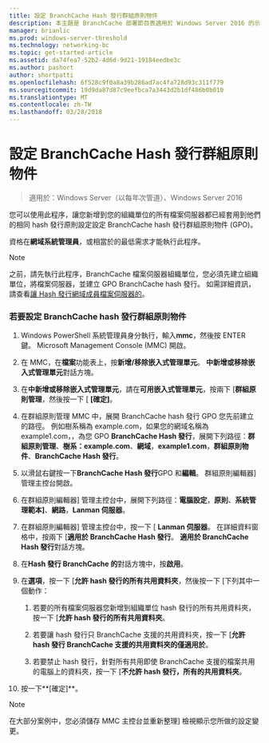 ```yaml
---
title: 設定 BranchCache Hash 發行群組原則物件
description: 本主題是 BranchCache 部署節目表適用於 Windows Server 2016 的示範如何將 BranchCache 部署最佳化分公司 WAN 頻寬分散與裝載快取模式中的一部分
manager: brianlic
ms.prod: windows-server-threshold
ms.technology: networking-bc
ms.topic: get-started-article
ms.assetid: da74fea7-52b2-4d6d-9d21-19184eedbe3c
ms.author: pashort
author: shortpatti
ms.openlocfilehash: 6f528c9f0a8a39b286ad7ac4fa728d93c311f779
ms.sourcegitcommit: 19d9da87d87c9eefbca7a3443d2b1df486b0b010
ms.translationtype: MT
ms.contentlocale: zh-TW
ms.lasthandoff: 03/28/2018
---
```

# <a name="configure-the-branchcache-hash-publication-group-policy-object"></a>設定 BranchCache Hash 發行群組原則物件

>適用於：Windows Server（以每年次管道）、Windows Server 2016

您可以使用此程序，讓您新增到您的組織單位的所有檔案伺服器都已經套用到他們的相同 hash 發行原則設定設定 BranchCache hash 發行群組原則物件 (GPO)。  
  
資格在**網域系統管理員**，或相當於的最低需求才能執行此程序。  
  
> [!NOTE]  
> 之前，請先執行此程序，BranchCache 檔案伺服器組織單位，您必須先建立組織單位，將檔案伺服器，並建立 GPO BranchCache hash 發行。 如需詳細資訊，請查看[讓 Hash 發行網域成員檔案伺服器的](../../branchcache/deploy/Enable-Hash-Publication-for-Domain-Member-File-Servers.md)。  
  
### <a name="to-configure-the-branchcache-hash-publication-group-policy-object"></a>若要設定 BranchCache hash 發行群組原則物件  
  
1.  Windows PowerShell 系統管理員身分執行，輸入**mmc**，然後按 ENTER 鍵。 Microsoft Management Console (MMC) 開啟。  
  
2.  在 MMC，在**檔案**功能表上，按**新增/移除嵌入式管理單元**。 **中新增或移除嵌入式管理單元**對話方塊。  
  
3.  在**中新增或移除嵌入式管理單元**，請在**可用嵌入式管理單元**，按兩下 [**群組原則管理**，然後按一下 [ **[確定]**。  
  
4.  在群組原則管理 MMC 中，展開 BranchCache hash 發行 GPO 您先前建立的路徑。 例如樹系稱為 example.com，如果您的網域名稱為 example1.com，，為您 GPO **BranchCache Hash 發行**，展開下列路徑：**群組原則管理**、**樹系：example.com**、**網域**，**example1.com**，**群組原則物件**、**BranchCache Hash 發行**。  
  
5.  以滑鼠右鍵按一下**BranchCache Hash 發行**GPO 和**編輯**。 群組原則編輯器] 管理主控台開啟。  
  
6.  在群組原則編輯器] 管理主控台中，展開下列路徑：**電腦設定**，**原則**、**系統管理範本]**、**網路**，**Lanman 伺服器**。  
  
7.  在群組原則編輯器] 管理主控台中，按一下 [ **Lanman 伺服器**。 在詳細資料窗格中，按兩下 [**適用於 BranchCache Hash 發行**。 **適用於 BranchCache Hash 發行**對話方塊。  
  
8.  在**Hash 發行 BranchCache 的**對話方塊中，按**啟用**。  
  
9. 在**選項**，按一下 [**允許 hash 發行的所有共用資料夾**，然後按一下 [下列其中一個動作：  
  
    1.  若要的所有檔案伺服器您新增到組織單位 hash 發行的所有共用資料夾，按一下 [**允許 hash 發行的所有共用資料夾**。  
  
    2.  若要讓 hash 發行只 BranchCache 支援的共用資料夾，按一下 [**允許 hash 發行 BranchCache 支援的共用資料夾的僅適用於**。  
  
    3.  若要禁止 hash 發行，針對所有共用即使 BranchCache 支援的檔案共用的電腦上的資料夾，按一下 [**不允許 hash 發行，所有的共用資料夾**。  
  
10. 按一下**[確定]**。  
  
> [!NOTE]  
> 在大部分案例中，您必須儲存 MMC 主控台並重新整理] 檢視顯示您所做的設定變更。  
  


